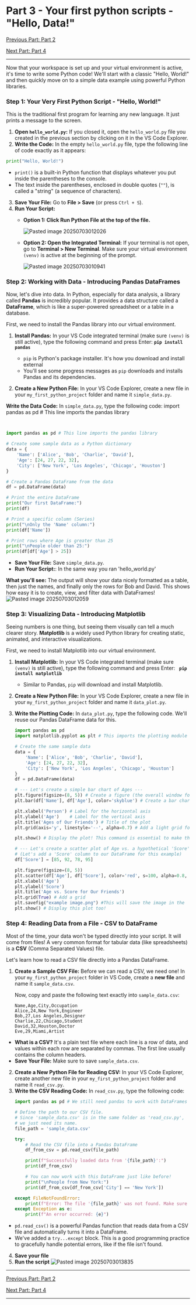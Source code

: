 # Part 3 - Your first python scripts - "Hello, Data!"

[Previous Part: Part 2](Part%202%20-%20Setting%20Up%20Your%20First%20Python%20Workspace%20in%20VS%20Code.md)

[Next Part: Part 4](Part%204%20-%20Understanding%20the%20Basics%20-%20How%20Python%20Programs%20Work%2C%20pt.1.md)

---


Now that your workspace is set up and your virtual environment is active, it's time to write some Python code! We'll start with a classic "Hello, World!" and then quickly move on to a simple data example using powerful Python libraries.

### Step 1: Your Very First Python Script - "Hello, World!"

This is the traditional first program for learning any new language. It just prints a message to the screen.

1. **Open `hello_world.py`:** If you closed it, open the `hello_world.py` file you created in the previous section by clicking on it in the VS Code Explorer.    
2. **Write the Code:** In the empty `hello_world.py` file, type the following line of code exactly as it appears:
```python
print("Hello, World!")
```
- `print()` is a built-in Python function that displays whatever you put inside the parentheses to the console.    
- The text inside the parentheses, enclosed in double quotes (`""`), is called a "string" (a sequence of characters).

3. **Save Your File:** Go to **File > Save** (or press `Ctrl + S`).   
4. **Run Your Script:**   
	- **Option 1: Click Run Python File at the top of the file.** 

		![Pasted image 20250703012026](https://github.com/user-attachments/assets/2003b663-5023-4ac9-9731-e90721958417)

	-  **Option 2: Open the Integrated Terminal:** If your terminal is not open, go to **Terminal > New Terminal**. Make sure your virtual environment `(venv)` is active at the beginning of the prompt.

    	![Pasted image 20250703010941](https://github.com/user-attachments/assets/4b0e03f5-5e5f-4293-89d3-ee2a999ea107)



### Step 2: Working with Data - Introducing Pandas DataFrames

Now, let's dive into data. In Python, especially for data analysis, a library called **Pandas** is incredibly popular. It provides a data structure called a **DataFrame**, which is like a super-powered spreadsheet or a table in a database.

First, we need to install the Pandas library into our virtual environment.

1. **Install Pandas:** In your VS Code integrated terminal (make sure `(venv)` is still active), type the following command and press Enter: **`pip install pandas`**
	-  `pip` is Python's package installer. It's how you download and install external
	- You'll see some progress messages as `pip` downloads and installs Pandas and its dependencies.

2. **Create a New Python File:** In your VS Code Explorer, create a new file in your `my_first_python_project` folder and name it `simple_data.py`.
    
**Write the Data Code:** In `simple_data.py`, type the following code:
import pandas as pd # This line imports the pandas library
```python


import pandas as pd # This line imports the pandas library

# Create some sample data as a Python dictionary
data = {
    'Name': ['Alice', 'Bob', 'Charlie', 'David'],
    'Age': [24, 27, 22, 32],
    'City': ['New York', 'Los Angeles', 'Chicago', 'Houston']
}

# Create a Pandas DataFrame from the data
df = pd.DataFrame(data)

# Print the entire DataFrame
print("Our first DataFrame:")
print(df)

# Print a specific column (Series)
print("\nOnly the 'Name' column:")
print(df['Name'])

# Print rows where Age is greater than 25
print("\nPeople older than 25:")
print(df[df['Age'] > 25])

```
- **Save Your File:** Save `simple_data.py`.    
- **Run Your Script:**: In the same way you ran 'hello_world.py'

**What you'll see:** The output will show your data nicely formatted as a table, then just the names, and finally only the rows for Bob and David. This shows how easy it is to create, view, and filter data with DataFrames!
![Pasted image 20250703012059](https://github.com/user-attachments/assets/429605a6-b14d-41fb-9e50-528dbb5ab531)



### Step 3: Visualizing Data - Introducing Matplotlib

Seeing numbers is one thing, but seeing them visually can tell a much clearer story. **Matplotlib** is a widely used Python library for creating static, animated, and interactive visualizations.

First, we need to install Matplotlib into our virtual environment.

1. **Install Matplotlib:** In your VS Code integrated terminal (make sure `(venv)` is still active), type the following command and press Enter: **` pip install matplotlib`**
	- Similar to Pandas, `pip` will download and install Matplotlib.
2. **Create a New Python File:** In your VS Code Explorer, create a new file in your `my_first_python_project` folder and name it `data_plot.py`.    
3. **Write the Plotting Code:** In `data_plot.py`, type the following code. We'll reuse our Pandas DataFrame data for this.
	
	```python
	import pandas as pd
	import matplotlib.pyplot as plt # This imports the plotting module
	
	# Create the same sample data
	data = {
	    'Name': ['Alice', 'Bob', 'Charlie', 'David'],
	    'Age': [24, 27, 22, 32],
	    'City': ['New York', 'Los Angeles', 'Chicago', 'Houston']
	}
	df = pd.DataFrame(data)
	
	# --- Let's create a simple bar chart of Ages ---
	plt.figure(figsize=(8, 5)) # Create a figure (the overall window for the plot)
	plt.bar(df['Name'], df['Age'], color='skyblue') # Create a bar chart: Names on X, Ages on Y
	
	plt.xlabel('Person') # Label for the horizontal axis
	plt.ylabel('Age')    # Label for the vertical axis
	plt.title('Ages of Our Friends') # Title of the plot
	plt.grid(axis='y', linestyle='--', alpha=0.7) # Add a light grid for readability
	
	plt.show() # Display the plot! This command is essential to make the plot appear
	
	# --- Let's create a scatter plot of Age vs. a hypothetical 'Score' ---
	# (Let's add a 'Score' column to our DataFrame for this example)
	df['Score'] = [85, 92, 78, 95]
	
	plt.figure(figsize=(8, 5))
	plt.scatter(df['Age'], df['Score'], color='red', s=100, alpha=0.8, edgecolors='black') # s is size of points
	plt.xlabel('Age')
	plt.ylabel('Score')
	plt.title('Age vs. Score for Our Friends')
	plt.grid(True) # Add a grid
	plt.savefig("example image.png") #This will save the image in the  working folder!
	plt.show() # Display this plot too!
	
	```

### Step 4: Reading Data from a File - CSV to DataFrame

Most of the time, your data won't be typed directly into your script. It will come from files! A very common format for tabular data (like spreadsheets) is a **CSV** (Comma Separated Values) file.

Let's learn how to read a CSV file directly into a Pandas DataFrame.

1. **Create a Sample CSV File:** Before we can read a CSV, we need one! In your `my_first_python_project` folder in VS Code, create a **new file** and name it `sample_data.csv`.

    Now, copy and paste the following text exactly into `sample_data.csv`:
    ```
    Name,Age,City,Occupation
    Alice,24,New York,Engineer
    Bob,27,Los Angeles,Designer
    Charlie,22,Chicago,Student
    David,32,Houston,Doctor
    Eve,29,Miami,Artist
    ```
- **What is a CSV?** It's a plain text file where each line is a row of data, and values within each row are separated by commas. The first line usually contains the column headers.    
- **Save Your File:** Make sure to save `sample_data.csv`.

2. **Create a New Python File for Reading CSV:** In your VS Code Explorer, create another new file in your `my_first_python_project` folder and name it `read_csv.py`.
3. **Write the CSV Reading Code:** In `read_csv.py`, type the following code:
	```python
	import pandas as pd # We still need pandas to work with DataFrames
	
	# Define the path to our CSV file.
	# Since 'sample_data.csv' is in the same folder as 'read_csv.py',
	# we just need its name.
	file_path = 'sample_data.csv'
	
	try:
	    # Read the CSV file into a Pandas DataFrame
	    df_from_csv = pd.read_csv(file_path)
	
	    print(f"Successfully loaded data from '{file_path}':")
	    print(df_from_csv)
	
	    # You can now work with this DataFrame just like before!
	    print("\nPeople from New York:")
	    print(df_from_csv[df_from_csv['City'] == 'New York'])
	
	except FileNotFoundError:
	    print(f"Error: The file '{file_path}' was not found. Make sure it's in the same folder as your script.")
	except Exception as e:
	    print(f"An error occurred: {e}")
	```
- `pd.read_csv()` is a powerful Pandas function that reads data from a CSV file and automatically turns it into a DataFrame.    
- We've added a `try...except` block. This is a good programming practice to gracefully handle potential errors, like if the file isn't found.
4. **Save your file**
5. **Run the script**
![Pasted image 20250703013835](https://github.com/user-attachments/assets/7858e43c-dc53-43cd-b061-3c579f67250e)

---

[Previous Part: Part 2](Part%202%20-%20Setting%20Up%20Your%20First%20Python%20Workspace%20in%20VS%20Code.md)

[Next Part: Part 4](Part%204%20-%20Understanding%20the%20Basics%20-%20How%20Python%20Programs%20Work%2C%20pt.1.md)

---
